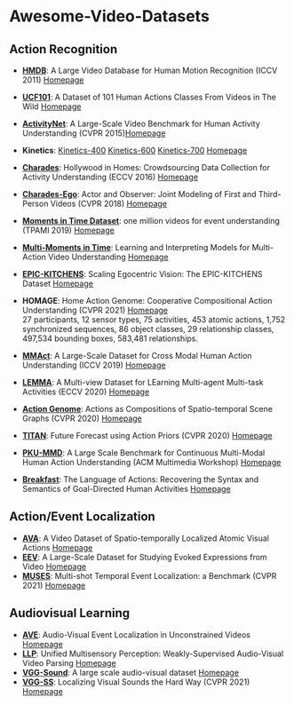 # Awesome-Video-Datasets

## Action Recognition

* **[HMDB](https://serre-lab.clps.brown.edu/wp-content/uploads/2012/08/Kuehne_etal_iccv11.pdf)**: A Large Video Database for Human Motion Recognition (ICCV 2011) [Homepage](https://serre-lab.clps.brown.edu/resource/hmdb-a-large-human-motion-database/)
* **[UCF101](https://www.crcv.ucf.edu/papers/UCF101_CRCV-TR-12-01.pdf)**: A Dataset of 101 Human Actions Classes From Videos in The Wild [Homepage](https://www.crcv.ucf.edu/data/UCF101.php)
* **[ActivityNet](https://www.cv-foundation.org/openaccess/content_cvpr_2015/papers/Heilbron_ActivityNet_A_Large-Scale_2015_CVPR_paper.pdf)**: A Large-Scale Video Benchmark for Human Activity Understanding (CVPR 2015)[Homepage](http://activity-net.org/index.html)
* **Kinetics**: [Kinetics-400](https://arxiv.org/abs/1705.06950) [Kinetics-600](https://arxiv.org/abs/1808.01340) [Kinetics-700](https://arxiv.org/abs/1907.06987) [Homepage](https://deepmind.com/research/open-source/kinetics)
* **[Charades](http://ai2-website.s3.amazonaws.com/publications/hollywood-homes.pdf)**: Hollywood in Homes: Crowdsourcing Data
Collection for Activity Understanding (ECCV 2016) [Homepage](https://prior.allenai.org/projects/charades)
* **[Charades-Ego](https://arxiv.org/pdf/1804.09627.pdf)**: Actor and Observer: Joint Modeling of First and Third-Person Videos (CVPR 2018) [Homepage](https://prior.allenai.org/projects/charades-ego)
* **[Moments in Time Dataset](http://moments.csail.mit.edu/TPAMI.2019.2901464.pdf)**: one million videos for event understanding (TPAMI 2019) [Homepage](http://moments.csail.mit.edu/)
* **[Multi-Moments in Time](https://arxiv.org/pdf/1911.00232.pdf)**: Learning and Interpreting Models for Multi-Action Video Understanding [Homepage](http://moments.csail.mit.edu/)
* **[EPIC-KITCHENS](https://openaccess.thecvf.com/content_ECCV_2018/papers/Dima_Damen_Scaling_Egocentric_Vision_ECCV_2018_paper.pdf)**: Scaling Egocentric Vision: The EPIC-KITCHENS Dataset [Homepage](https://epic-kitchens.github.io/2021)
* **HOMAGE**: Home Action Genome: Cooperative Compositional Action Understanding (CVPR 2021) [Homepage](https://homeactiongenome.org/)</br> 
27 participants, 12 sensor types, 75 activities, 453 atomic actions, 1,752 synchronized sequences, 86 object classes, 29 relationship classes, 497,534 bounding boxes, 583,481 relationships. 

* **[MMAct](https://openaccess.thecvf.com/content_ICCV_2019/papers/Kong_MMAct_A_Large-Scale_Dataset_for_Cross_Modal_Human_Action_Understanding_ICCV_2019_paper.pdf)**: A Large-Scale Dataset for Cross Modal Human Action Understanding (ICCV 2019) [Homepage](https://mmact19.github.io/2019/)
* **[LEMMA](https://arxiv.org/pdf/2007.15781.pdf)**: A Multi-view Dataset for LEarning Multi-agent Multi-task Activities (ECCV 2020) [Homepage](https://sites.google.com/view/lemma-activity)
* **[Action Genome](https://arxiv.org/pdf/1912.06992.pdf)**: Actions as Compositions of Spatio-temporal Scene Graphs (CVPR 2020) [Homepage](https://www.actiongenome.org/)
* **[TITAN](https://openaccess.thecvf.com/content_CVPR_2020/papers/Malla_TITAN_Future_Forecast_Using_Action_Priors_CVPR_2020_paper.pdf)**: Future Forecast using Action Priors (CVPR 2020) [Homepage](https://usa.honda-ri.com/titan)
* **[PKU-MMD](https://arxiv.org/abs/1703.07475)**: A Large Scale Benchmark for Continuous Multi-Modal Human Action Understanding (ACM Multimedia Workshop) [Homepage](https://github.com/ECHO960/PKU-MMD#pku-mmd-a-large-scale-benchmark-for-continuous-multi-modal-human-action-understanding)

* **[Breakfast](https://openaccess.thecvf.com/content_cvpr_2014/papers/Kuehne_The_Language_of_2014_CVPR_paper.pdf)**: The Language of Actions: Recovering the Syntax and Semantics of Goal-Directed Human Activities [Homepage](https://serre-lab.clps.brown.edu/resource/breakfast-actions-dataset/)

## Action/Event Localization
* **[AVA](https://arxiv.org/abs/1705.08421)**: A Video Dataset of Spatio-temporally Localized Atomic Visual Actions [Homepage](http://research.google.com/ava/)
* **[EEV](https://arxiv.org/abs/2001.05488)**: A Large-Scale Dataset for Studying Evoked Expressions from Video [Homepage](https://github.com/google-research-datasets/eev)
* **[MUSES](https://arxiv.org/pdf/2012.09434.pdf)**: Multi-shot Temporal Event Localization: a Benchmark (CVPR 2021) [Homepage](https://songbai.site/muses/)

## Audiovisual Learning
* **[AVE](https://openaccess.thecvf.com/content_ECCV_2018/papers/Yapeng_Tian_Audio-Visual_Event_Localization_ECCV_2018_paper.pdf)**: Audio-Visual Event Localization in Unconstrained Videos [Homepage](https://sites.google.com/view/audiovisualresearch)
* **[LLP](https://arxiv.org/pdf/2007.10558.pdf)**: Unified Multisensory Perception: Weakly-Supervised Audio-Visual Video Parsing [Homepage](https://github.com/YapengTian/AVVP-ECCV20)
* **[VGG-Sound](https://arxiv.org/abs/2004.14368)**: A large scale audio-visual dataset [Homepage](https://www.robots.ox.ac.uk/~vgg/data/vggsound/)
* **[VGG-SS](https://arxiv.org/pdf/2104.02691.pdf)**: Localizing Visual Sounds the Hard Way (CVPR 2021) [Homepage](https://www.robots.ox.ac.uk/~vgg/research/lvs/)
